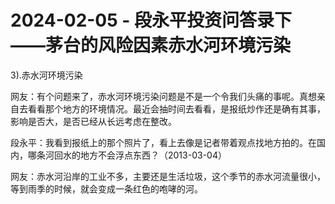 # 2024-02-05 - 段永平投资问答录下——茅台的风险因素赤水河环境污染

3).赤水河环境污染

网友：有个问题来了，赤水河环境污染问题是不是一个令我们头痛的事呢。真想亲自去看看那个地方的环境情况。最近会抽时间去看看，是报纸炒作还是确有其事，影响是否大，是否已经从长远考虑在整改。

段永平：我看到报纸上的那个照片了，看上去像是记者带着观点找地方拍的。在国内，哪条河回水的地方不会浮点东西？（2013-03-04）

网友：赤水河沿岸的工业不多，主要还是生活垃圾，这个季节的赤水河流量很小，等到雨季的时候，就会变成一条红色的咆哮的河。